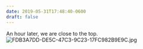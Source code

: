 ```yaml
---
date: 2019-05-31T17:48:40-0600
draft: false
---
```




An hour later, we are close to the top. ![FDB3A7DD-DE5C-47C3-9C23-17FC982B9E9C.jpg](http://ianwhitney.micro.blog/uploads/2019/674f49e346.jpg)



